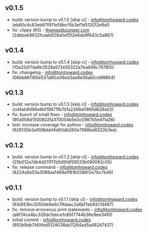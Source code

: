 
## v0.1.5
 - build: version bump to v0.1.5 [skip ci] - info@tomhoward.codes (eb60c4c83eb87f911e58bcf5b3ef1d512012e9af)
 - fix: clippy (#3) - thomas@zumper.com (2dbbeb8632fcaab928a0ef5f2e6eb9f643c5a867)

## v0.1.4
 - build: version bump to v0.1.4 [skip ci] - info@tomhoward.codes (10a33df7da8b3528a572e55322a7ba948c7678f0)
 - fix: changelog - info@tomhoward.codes (06bb861185e537a6fce06ed3ae8e06ab5cd98804)

## v0.1.3
 - build: version bump to v0.1.3 [skip ci] - info@tomhoward.codes (cd4ab9d96e8bf19871fb7d1a2266e0866d626a02)
 - fix: bunch of small fixes - info@tomhoward.codes (90a058d1500802fa370054b5e2c0987b5e411a26)
 - test: increase coverage for python - info@tomhoward.codes (626135b3a958bbbf4d60db260e7968bd6322b3ee)

## v0.1.2
 - build: version bump to v0.1.2 [skip ci] - info@tomhoward.codes (25b012a7db4d211f17b5d5fdf59533b090082c05)
 - fix: release command - info@tomhoward.codes (8224a5b53a3088aa1488a1f81b0386f2e7bc7b46)

## v0.1.1
 - build: version bump to v0.1.1 [skip ci] - info@tomhoward.codes (63df43bc3050de9a9c79daac2a6bf1eb92c1d487)
 - fix: remove erroneous print statements - info@tomhoward.codes (a6f74ce4bc326dc1ebce1c85f7744b36e9ee34f0)
 - initial commit - info@tomhoward.codes (650b9db7f40fed5124038ab11264ad5a48247437)
